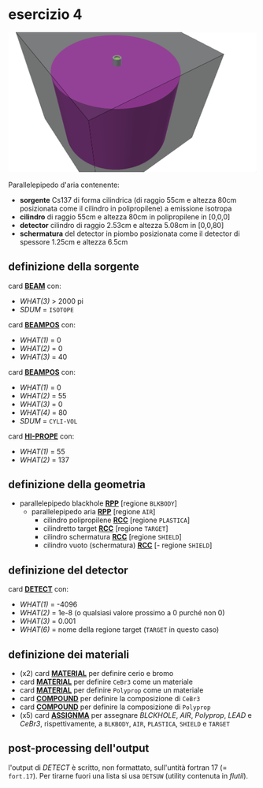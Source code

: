 # esercizio 4

![Render](render.png)

Parallelepipedo d'aria contenente:
  - **sorgente** Cs137 di forma cilindrica (di raggio 55cm e altezza 80cm posizionata come il cilindro in polipropilene) a emissione isotropa
  - **cilindro** di raggio 55cm e altezza 80cm in polipropilene in [0,0,0]
  - **detector** cilindro di raggio 2.53cm e altezza 5.08cm in [0,0,80]
  - **schermatura** del detector in piombo posizionata come il detector di spessore 1.25cm e altezza 6.5cm

## definizione della sorgente

card [**BEAM**](https://flukafiles.web.cern.ch/manual/chapters/description_input/description_options/beam.html) con:
 - *WHAT(3)* > 2000 pi
 - *SDUM* = `ISOTOPE`

card [**BEAMPOS**](https://flukafiles.web.cern.ch/manual/chapters/description_input/description_options/beampos.html) con:
  - *WHAT(1)* = 0
  - *WHAT(2)* = 0
  - *WHAT(3)* = 40

card [**BEAMPOS**](https://flukafiles.web.cern.ch/manual/chapters/description_input/description_options/beampos.html) con:
  - *WHAT(1)* = 0
  - *WHAT(2)* = 55
  - *WHAT(3)* = 0
  - *WHAT(4)* = 80
  - *SDUM* = `CYLI-VOL`

card [**HI-PROPE**](https://flukafiles.web.cern.ch/manual/chapters/description_input/description_options/hi-prope.html) con:
 - *WHAT(1)* = 55
 - *WHAT(2)* = 137

## definizione della geometria

- parallelepipedo blackhole [**RPP**](https://flukafiles.web.cern.ch/manual/chapters/combinatorial_geometry/combinatorial_geometry_input/body_types/rpp.html) [regione `BLKBODY`]
  - parallelepipedo aria [**RPP**](https://flukafiles.web.cern.ch/manual/chapters/combinatorial_geometry/combinatorial_geometry_input/body_types/rpp.html) [regione `AIR`]
    - cilindro polipropilene [**RCC**](https://flukafiles.web.cern.ch/manual/chapters/combinatorial_geometry/combinatorial_geometry_input/body_types/rcc.html) [regione `PLASTICA`]
    - cilindretto target [**RCC**](https://flukafiles.web.cern.ch/manual/chapters/combinatorial_geometry/combinatorial_geometry_input/body_types/rcc.html) [regione `TARGET`]
    - cilindro schermatura [**RCC**](https://flukafiles.web.cern.ch/manual/chapters/combinatorial_geometry/combinatorial_geometry_input/body_types/rcc.html) [regione `SHIELD`]
    - cilindro vuoto (schermatura) [**RCC**](https://flukafiles.web.cern.ch/manual/chapters/combinatorial_geometry/combinatorial_geometry_input/body_types/rcc.html) [- regione `SHIELD`]

## definizione del detector

 card [**DETECT**](https://flukafiles.web.cern.ch/manual/chapters/description_input/description_options/detect.html) con:
  - *WHAT(1)* = -4096
  - *WHAT(2)* = 1e-8 (o qualsiasi valore prossimo a 0 purché non 0)
  - *WHAT(3)* = 0.001
  - *WHAT(6)* = nome della regione target (`TARGET` in questo caso)

## definizione dei materiali
  - (x2) card [**MATERIAL**](https://flukafiles.web.cern.ch/manual/chapters/description_input/description_options/material.html) per definire cerio e bromo
  - card [**MATERIAL**](https://flukafiles.web.cern.ch/manual/chapters/description_input/description_options/material.html) per definire `CeBr3` come un materiale
  - card [**MATERIAL**](https://flukafiles.web.cern.ch/manual/chapters/description_input/description_options/material.html) per definire `Polyprop` come un materiale
  - card [**COMPOUND**](https://flukafiles.web.cern.ch/manual/chapters/description_input/description_options/compound.html) per definire la composizione di `CeBr3`
  - card [**COMPOUND**](https://flukafiles.web.cern.ch/manual/chapters/description_input/description_options/compound.html) per definire la composizione di `Polyprop`
  - (x5) card [**ASSIGNMA**](https://flukafiles.web.cern.ch/manual/chapters/description_input/description_options/assignma.html) per assegnare *BLCKHOLE*, *AIR*, *Polyprop*, *LEAD* e *CeBr3*, rispettivamente, a `BLKBODY`, `AIR`, `PLASTICA`, `SHIELD` e `TARGET`

## post-processing dell'output

l'output di *DETECT* è scritto, non formattato, sull'untità fortran 17 (= `fort.17`). Per tirarne fuori una lista si usa `DETSUW` (utility contenuta in *flutil*).

